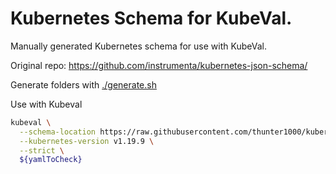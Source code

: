 # Kubernetes Schema for KubeVal.

Manually generated Kubernetes schema for use with KubeVal.

Original repo:
https://github.com/instrumenta/kubernetes-json-schema/

Generate folders with [./generate.sh](./generate.sh)

Use with Kubeval

```sh
kubeval \
  --schema-location https://raw.githubusercontent.com/thunter1000/kubernetes-schema/main \
  --kubernetes-version v1.19.9 \
  --strict \
  ${yamlToCheck}
```